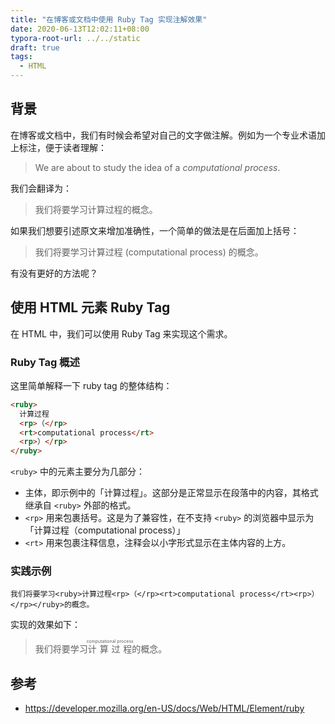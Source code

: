 ```yaml
---
title: "在博客或文档中使用 Ruby Tag 实现注解效果"
date: 2020-06-13T12:02:11+08:00
typora-root-url: ../../static
draft: true
tags:
  - HTML
---
```


## 背景

在博客或文档中，我们有时候会希望对自己的文字做注解。例如为一个专业术语加上标注，便于读者理解：

> We are about to study the idea of a *computational process*.

我们会翻译为：

> 我们将要学习计算过程的概念。

如果我们想要引述原文来增加准确性，一个简单的做法是在后面加上括号：

> 我们将要学习计算过程 (computational process) 的概念。

有没有更好的方法呢？

## 使用 HTML 元素 Ruby Tag

在 HTML 中，我们可以使用 Ruby Tag 来实现这个需求。

### Ruby Tag 概述

这里简单解释一下 ruby tag 的整体结构：

```html
<ruby>
  计算过程
  <rp>（</rp>
  <rt>computational process</rt>
  <rp>）</rp>
</ruby>
```

`<ruby>` 中的元素主要分为几部分：

* 主体，即示例中的「计算过程」。这部分是正常显示在段落中的内容，其格式继承自 `<ruby>` 外部的格式。
* `<rp>` 用来包裹括号。这是为了兼容性，在不支持 `<ruby>` 的浏览器中显示为「计算过程（computational process）」
* `<rt>` 用来包裹注释信息，注释会以小字形式显示在主体内容的上方。

### 实践示例

```
我们将要学习<ruby>计算过程<rp>（</rp><rt>computational process</rt><rp>）</rp></ruby>的概念。
```

实现的效果如下：

> 我们将要学习<ruby>计算过程<rp>（</rp><rt>computational process</rt><rp>）</rp></ruby>的概念。

## 参考

* https://developer.mozilla.org/en-US/docs/Web/HTML/Element/ruby